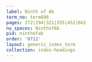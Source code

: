 ```yaml
---
label: Ninth of Ab
term_no: term896
pages: 272|294|321|355|452|662
no_spaces: NinthofAb
pid: ninthofab
order: '0712'
layout: generic_index_term
collection: index-headings
---
```

